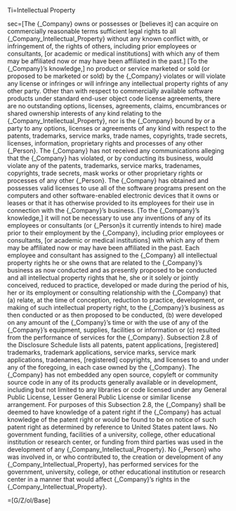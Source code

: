 Ti=Intellectual Property

sec=[The {_Company} owns or possesses or [believes it] can acquire on commercially reasonable terms sufficient legal rights to all {_Company_Intellectual_Property} without any known conflict with, or infringement of, the rights of others, including prior employees or consultants, [or academic or medical institutions] with which any of them may be affiliated now or may have been affiliated in the past.] [To the {_Company}’s knowledge,] no product or service marketed or sold (or proposed to be marketed or sold) by the {_Company} violates or will violate any license or infringes or will infringe any intellectual property rights of any other party. Other than with respect to commercially available software products under standard end-user object code license agreements, there are no outstanding options, licenses, agreements, claims, encumbrances or shared ownership interests of any kind relating to the {_Company_Intellectual_Property}, nor is the {_Company} bound by or a party to any options, licenses or agreements of any kind with respect to the patents, trademarks, service marks, trade names, copyrights, trade secrets, licenses, information, proprietary rights and processes of any other {_Person}. The {_Company} has not received any communications alleging that the {_Company} has violated, or by conducting its business, would violate any of the patents, trademarks, service marks, tradenames, copyrights, trade secrets, mask works or other proprietary rights or processes of any other {_Person}. The {_Company} has obtained and possesses valid licenses to use all of the software programs present on the computers and other software-enabled electronic devices that it owns or leases or that it has otherwise provided to its employees for their use in connection with the {_Company}’s business. [To the {_Company}’s knowledge,] it will not be necessary to use any inventions of any of its employees or consultants (or {_Person}s it currently intends to hire) made prior to their employment by the {_Company}, including prior employees or consultants, [or academic or medical institutions] with which any of them may be affiliated now or may have been affiliated in the past. Each employee and consultant has assigned to the {_Company} all intellectual property rights he or she owns that are related to the {_Company}’s business as now conducted and as presently proposed to be conducted and all intellectual property rights that he, she or it solely or jointly conceived, reduced to practice, developed or made during the period of his, her or its employment or consulting relationship with the {_Company} that (a) relate, at the time of conception, reduction to practice, development, or making of such intellectual property right, to the {_Company}’s business as then conducted or as then proposed to be conducted, (b) were developed on any amount of the {_Company}’s time or with the use of any of the {_Company}’s equipment, supplies, facilities or information or (c) resulted from the performance of services for the {_Company}. Subsection 2.8 of the Disclosure Schedule lists all patents, patent applications, [registered] trademarks, trademark applications, service marks, service mark applications, tradenames, [registered] copyrights, and licenses to and under any of the foregoing, in each case owned by the {_Company}.  The {_Company} has not embedded any open source, copyleft or community source code in any of its products generally available or in development, including but not limited to any libraries or code licensed under any General Public License, Lesser General Public License or similar license arrangement.  For purposes of this Subsection 2.8, the {_Company} shall be deemed to have knowledge of a patent right if the {_Company} has actual knowledge of the patent right or would be found to be on notice of such patent right as determined by reference to United States patent laws. No government funding, facilities of a university, college, other educational institution or research center, or funding from third parties was used in the development of any {_Company_Intellectual_Property}. No {_Person} who was involved in, or who contributed to, the creation or development of any {_Company_Intellectual_Property}, has performed services for the government, university, college, or other educational institution or research center in a manner that would affect {_Company}’s rights in the {_Company_Intellectual_Property}. 

=[G/Z/ol/Base]
